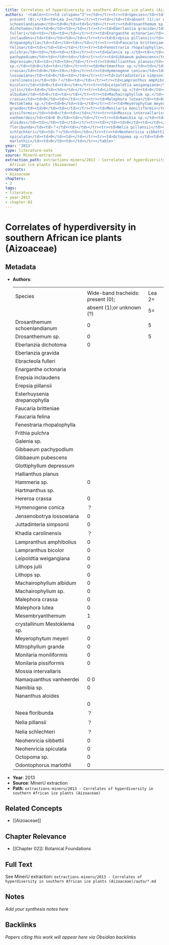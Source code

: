 ```yaml
---
title: Correlates of hyperdiversity in southern African ice plants (Aizoaceae)
authors: '<table><tr><td colspan="3"></td></tr><tr><td>Species</td><td>Wide-band tracheids:
  present (0);</td><td>Lea 2=</td></tr><tr><td></td><td>absent (1);or unknown (?)</td><td>5=</td></tr><tr><td>Drosanthemum
  schoenlandianum</td><td>0</td><td>5</td></tr><tr><td>Drosanthemum sp.</td><td>0</td><td>5</td></tr><tr><td>Eberlanzia
  dichotoma</td><td>0</td><td></td></tr><tr><td>Eberlanzia gravida</td><td></td><td></td></tr><tr><td>Ebracteola
  fulleri</td><td></td><td></td></tr><tr><td>Enarganthe octonaria</td><td></td><td></td></tr><tr><td>Erepsia
  inclaudens</td><td></td><td></td></tr><tr><td>Erepsia pillansii</td><td></td><td></td></tr><tr><td>Esterhuysenia
  drepanophylla</td><td></td><td></td></tr><tr><td>Faucaria britteniae</td><td></td><td></td></tr><tr><td>Faucaria
  felina</td><td></td><td></td></tr><tr><td>Fenestraria rhopalophylla</td><td></td><td></td></tr><tr><td>Frithia
  pulchra</td><td></td><td></td></tr><tr><td>Galenia sp.</td><td></td><td></td></tr><tr><td>Gibbaeum
  pachypodium</td><td></td><td></td></tr><tr><td>Gibbaeum pubescens</td><td></td><td></td></tr><tr><td>Glottiphyllum
  depressum</td><td></td><td></td></tr><tr><td>Hallianthus planus</td><td></td><td></td></tr><tr><td>Hammeria
  sp.</td><td>0</td><td></td></tr><tr><td>Hartmanthus sp.</td><td></td><td></td></tr><tr><td>Hereroa
  crassa</td><td>0</td><td></td></tr><tr><td>Hymenogene conica</td><td>？</td><td></td></tr><tr><td>Jensenobotrya
  lossowiana</td><td>0</td><td></td></tr><tr><td>Juttadinteria simpsonii</td><td>0</td><td></td></tr><tr><td>Khadia
  carolinensis</td><td>？</td><td></td></tr><tr><td>Lampranthus amphibolius</td><td>0</td><td></td></tr><tr><td>Lampranthus
  bicolor</td><td>0</td><td></td></tr><tr><td>Leipoldtia weigangiana</td><td>0</td><td></td></tr><tr><td>Lithops
  julii</td><td>0</td><td></td></tr><tr><td>Lithops sp.</td><td>0</td><td></td></tr><tr><td>Machairophyllum
  albidum</td><td>0</td><td></td></tr><tr><td>Machairophyllum sp.</td><td>0</td><td></td></tr><tr><td>Malephora
  crassa</td><td>0</td><td></td></tr><tr><td>Malephora lutea</td><td>0</td><td></td></tr><tr><td>Mesembryanthemum</td><td>1</td><td></td></tr><tr><td>crystallinum
  Mestoklema sp.</td><td>0</td><td></td></tr><tr><td>Meyerophytum meyeri</td><td>0</td><td></td></tr><tr><td>Mitrophyllum
  grande</td><td>0</td><td></td></tr><tr><td>Monilaria moniliformis</td><td>0</td><td></td></tr><tr><td>Monilaria
  pissiformis</td><td>0</td><td></td></tr><tr><td>Mossia intervallaris</td><td></td><td></td></tr><tr><td>Namaquanthus
  vanheerdei</td><td>0 0</td><td></td></tr><tr><td>Namibia sp.</td><td>0</td><td></td></tr><tr><td>Nananthus
  aloides</td><td></td><td></td></tr><tr><td></td><td>0</td><td></td></tr><tr><td>Neea
  floribunda</td><td>？</td><td></td></tr><tr><td>Nelia pillansii</td><td>？</td><td></td></tr><tr><td>Nelia
  schlechteri</td><td>？</td><td></td></tr><tr><td>Neohenricia sibbettii</td><td>0</td><td></td></tr><tr><td>Neohenricia
  spiculata</td><td>0</td><td></td></tr><tr><td>Octopoma sp.</td><td>0</td><td></td></tr><tr><td>Odontophorus
  marlothii</td><td>0</td><td></td></tr></table>'
year: '2013'
type: literature-note
source: MinerU-extraction
extraction_path: extractions-mineru/2013 - Correlates of hyperdiversity in southern
  African ice plants (Aizoaceae)
concepts:
- Aizoaceae
chapters:
- 2
tags:
- literature
- year-2013
- chapter-02
---
```


# Correlates of hyperdiversity in southern African ice plants (Aizoaceae)

## Metadata

- **Authors**: <table><tr><td colspan="3"></td></tr><tr><td>Species</td><td>Wide-band tracheids: present (0);</td><td>Lea 2=</td></tr><tr><td></td><td>absent (1);or unknown (?)</td><td>5=</td></tr><tr><td>Drosanthemum schoenlandianum</td><td>0</td><td>5</td></tr><tr><td>Drosanthemum sp.</td><td>0</td><td>5</td></tr><tr><td>Eberlanzia dichotoma</td><td>0</td><td></td></tr><tr><td>Eberlanzia gravida</td><td></td><td></td></tr><tr><td>Ebracteola fulleri</td><td></td><td></td></tr><tr><td>Enarganthe octonaria</td><td></td><td></td></tr><tr><td>Erepsia inclaudens</td><td></td><td></td></tr><tr><td>Erepsia pillansii</td><td></td><td></td></tr><tr><td>Esterhuysenia drepanophylla</td><td></td><td></td></tr><tr><td>Faucaria britteniae</td><td></td><td></td></tr><tr><td>Faucaria felina</td><td></td><td></td></tr><tr><td>Fenestraria rhopalophylla</td><td></td><td></td></tr><tr><td>Frithia pulchra</td><td></td><td></td></tr><tr><td>Galenia sp.</td><td></td><td></td></tr><tr><td>Gibbaeum pachypodium</td><td></td><td></td></tr><tr><td>Gibbaeum pubescens</td><td></td><td></td></tr><tr><td>Glottiphyllum depressum</td><td></td><td></td></tr><tr><td>Hallianthus planus</td><td></td><td></td></tr><tr><td>Hammeria sp.</td><td>0</td><td></td></tr><tr><td>Hartmanthus sp.</td><td></td><td></td></tr><tr><td>Hereroa crassa</td><td>0</td><td></td></tr><tr><td>Hymenogene conica</td><td>？</td><td></td></tr><tr><td>Jensenobotrya lossowiana</td><td>0</td><td></td></tr><tr><td>Juttadinteria simpsonii</td><td>0</td><td></td></tr><tr><td>Khadia carolinensis</td><td>？</td><td></td></tr><tr><td>Lampranthus amphibolius</td><td>0</td><td></td></tr><tr><td>Lampranthus bicolor</td><td>0</td><td></td></tr><tr><td>Leipoldtia weigangiana</td><td>0</td><td></td></tr><tr><td>Lithops julii</td><td>0</td><td></td></tr><tr><td>Lithops sp.</td><td>0</td><td></td></tr><tr><td>Machairophyllum albidum</td><td>0</td><td></td></tr><tr><td>Machairophyllum sp.</td><td>0</td><td></td></tr><tr><td>Malephora crassa</td><td>0</td><td></td></tr><tr><td>Malephora lutea</td><td>0</td><td></td></tr><tr><td>Mesembryanthemum</td><td>1</td><td></td></tr><tr><td>crystallinum Mestoklema sp.</td><td>0</td><td></td></tr><tr><td>Meyerophytum meyeri</td><td>0</td><td></td></tr><tr><td>Mitrophyllum grande</td><td>0</td><td></td></tr><tr><td>Monilaria moniliformis</td><td>0</td><td></td></tr><tr><td>Monilaria pissiformis</td><td>0</td><td></td></tr><tr><td>Mossia intervallaris</td><td></td><td></td></tr><tr><td>Namaquanthus vanheerdei</td><td>0 0</td><td></td></tr><tr><td>Namibia sp.</td><td>0</td><td></td></tr><tr><td>Nananthus aloides</td><td></td><td></td></tr><tr><td></td><td>0</td><td></td></tr><tr><td>Neea floribunda</td><td>？</td><td></td></tr><tr><td>Nelia pillansii</td><td>？</td><td></td></tr><tr><td>Nelia schlechteri</td><td>？</td><td></td></tr><tr><td>Neohenricia sibbettii</td><td>0</td><td></td></tr><tr><td>Neohenricia spiculata</td><td>0</td><td></td></tr><tr><td>Octopoma sp.</td><td>0</td><td></td></tr><tr><td>Odontophorus marlothii</td><td>0</td><td></td></tr></table>
- **Year**: 2013
- **Source**: MinerU extraction
- **Path**: `extractions-mineru/2013 - Correlates of hyperdiversity in southern African ice plants (Aizoaceae)`

## Related Concepts

- [[Aizoaceae]]

## Chapter Relevance

- [[Chapter 02]]: Botanical Foundations

## Full Text

See MinerU extraction: `extractions-mineru/2013 - Correlates of hyperdiversity in southern African ice plants (Aizoaceae)/auto/*.md`

## Notes

*Add your synthesis notes here*

## Backlinks

*Papers citing this work will appear here via Obsidian backlinks*
